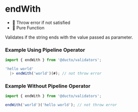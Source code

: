 # endWith

- 📣 Throw error if not satisfied
- 🦺 Pure Function

Validates if the string ends with the value passed as parameter.

### Example Using Pipeline Operator

```js
import { endWith } from '@ducto/validators';

'hello world'
  |> endWith('world')(#); // not throw error
```

### Example Without Pipeline Operator

```js
import { endWith } from '@ducto/validators';

endWith('world')('hello world'); // not throw error
```
